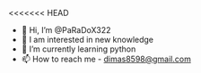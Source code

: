 <<<<<<< HEAD
- 👋 Hi, I’m @PaRaDoX322
- 👀 I am interested in new knowledge
- 🌱 I’m currently learning python
- 📫 How to reach me - dimas8598@gmail.com
>>>>>>> 
